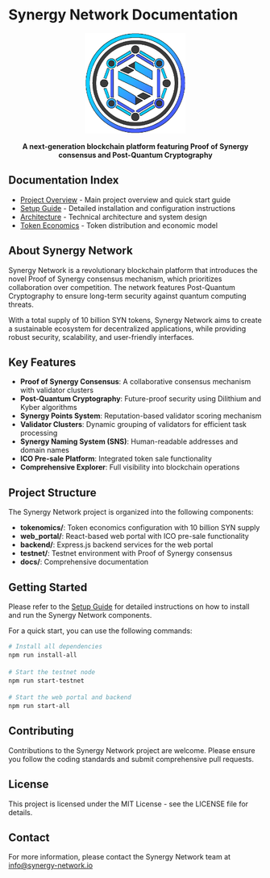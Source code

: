# Synergy Network Documentation

<p align="center">
  <img src="./images/logo.png" alt="Synergy Network Logo" width="200"/>
</p>

<p align="center">
  <b>A next-generation blockchain platform featuring Proof of Synergy consensus and Post-Quantum Cryptography</b>
</p>

## Documentation Index

- [Project Overview](../README.md) - Main project overview and quick start guide
- [Setup Guide](../SETUP.md) - Detailed installation and configuration instructions
- [Architecture](./ARCHITECTURE.md) - Technical architecture and system design
- [Token Economics](../tokenomics/token_economics.md) - Token distribution and economic model

## About Synergy Network

Synergy Network is a revolutionary blockchain platform that introduces the novel Proof of Synergy consensus mechanism, which prioritizes collaboration over competition. The network features Post-Quantum Cryptography to ensure long-term security against quantum computing threats.

With a total supply of 10 billion SYN tokens, Synergy Network aims to create a sustainable ecosystem for decentralized applications, while providing robust security, scalability, and user-friendly interfaces.

## Key Features

- **Proof of Synergy Consensus**: A collaborative consensus mechanism with validator clusters
- **Post-Quantum Cryptography**: Future-proof security using Dilithium and Kyber algorithms
- **Synergy Points System**: Reputation-based validator scoring mechanism
- **Validator Clusters**: Dynamic grouping of validators for efficient task processing
- **Synergy Naming System (SNS)**: Human-readable addresses and domain names
- **ICO Pre-sale Platform**: Integrated token sale functionality
- **Comprehensive Explorer**: Full visibility into blockchain operations

## Project Structure

The Synergy Network project is organized into the following components:

- **tokenomics/**: Token economics configuration with 10 billion SYN supply
- **web_portal/**: React-based web portal with ICO pre-sale functionality
- **backend/**: Express.js backend services for the web portal
- **testnet/**: Testnet environment with Proof of Synergy consensus
- **docs/**: Comprehensive documentation

## Getting Started

Please refer to the [Setup Guide](../SETUP.md) for detailed instructions on how to install and run the Synergy Network components.

For a quick start, you can use the following commands:

```bash
# Install all dependencies
npm run install-all

# Start the testnet node
npm run start-testnet

# Start the web portal and backend
npm run start-all
```

## Contributing

Contributions to the Synergy Network project are welcome. Please ensure you follow the coding standards and submit comprehensive pull requests.

## License

This project is licensed under the MIT License - see the LICENSE file for details.

## Contact

For more information, please contact the Synergy Network team at info@synergy-network.io
